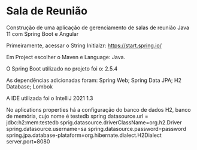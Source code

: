 # Sala de Reunião

Construção de uma aplicação de gerenciamento de salas de reunião Java 11 com Spring Boot e Angular

Primeiramente, acessar o String Initialzr: https://start.spring.io/   

Em Project escolher o Maven e Language: Java.

O Spring Boot utilizado no projeto foi o: 2.5.4

As dependências adicionadas foram:
Spring Web;
Spring Data JPA;
H2 Database;
Lombok

A IDE utilizada foi o IntelliJ 2021 1.3

No aplications properties há a configuração do banco de dados H2, banco de memória, cujo nome é testedb
spring datasource.url = jdbc:h2:mem:testedb 
sprig.datasource.driverClassName=org.h2.Driver
spring.datasource.username=sa
spring.datasource.password=password
spring.jpa.database-plataform=org.hibernate.dialect.H2Dialect
server.port=8080
